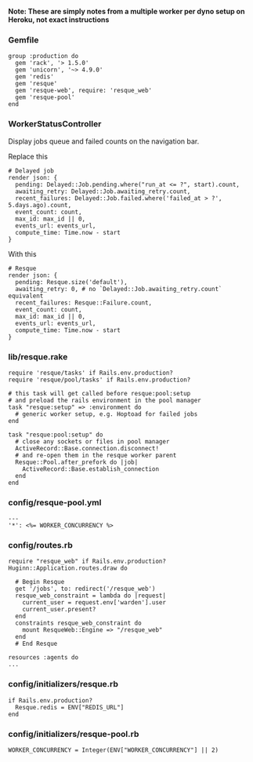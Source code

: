 **Note: These are simply notes from a multiple worker per dyno setup on Heroku, not exact instructions**

### Gemfile
    group :production do
      gem 'rack', '> 1.5.0'
      gem 'unicorn', '~> 4.9.0'
      gem 'redis'
      gem 'resque'
      gem 'resque-web', require: 'resque_web'
      gem 'resque-pool'
    end

### WorkerStatusController
Display jobs queue and failed counts on the navigation bar.

Replace this

    # Delayed job
    render json: {
      pending: Delayed::Job.pending.where("run_at <= ?", start).count,
      awaiting_retry: Delayed::Job.awaiting_retry.count,
      recent_failures: Delayed::Job.failed.where('failed_at > ?', 5.days.ago).count,
      event_count: count,
      max_id: max_id || 0,
      events_url: events_url,
      compute_time: Time.now - start
    }

With this

    # Resque
    render json: {
      pending: Resque.size('default'),
      awaiting_retry: 0, # no `Delayed::Job.awaiting_retry.count` equivalent
      recent_failures: Resque::Failure.count,
      event_count: count,
      max_id: max_id || 0,
      events_url: events_url,
      compute_time: Time.now - start
    }


### lib/resque.rake
    require 'resque/tasks' if Rails.env.production?
    require 'resque/pool/tasks' if Rails.env.production?

    # this task will get called before resque:pool:setup
    # and preload the rails environment in the pool manager
    task "resque:setup" => :environment do
      # generic worker setup, e.g. Hoptoad for failed jobs
    end

    task "resque:pool:setup" do
      # close any sockets or files in pool manager
      ActiveRecord::Base.connection.disconnect!
      # and re-open them in the resque worker parent
      Resque::Pool.after_prefork do |job|
        ActiveRecord::Base.establish_connection
      end
    end

### config/resque-pool.yml
    ---
    '*': <%= WORKER_CONCURRENCY %>

### config/routes.rb
    require "resque_web" if Rails.env.production?
    Huginn::Application.routes.draw do

      # Begin Resque
      get '/jobs', to: redirect('/resque_web')
      resque_web_constraint = lambda do |request|
        current_user = request.env['warden'].user
        current_user.present?
      end
      constraints resque_web_constraint do
        mount ResqueWeb::Engine => "/resque_web"
      end
      # End Resque

    resources :agents do
    ...


### config/initializers/resque.rb
    if Rails.env.production?
      Resque.redis = ENV["REDIS_URL"]
    end

### config/initializers/resque-pool.rb
    WORKER_CONCURRENCY = Integer(ENV["WORKER_CONCURRENCY"] || 2)